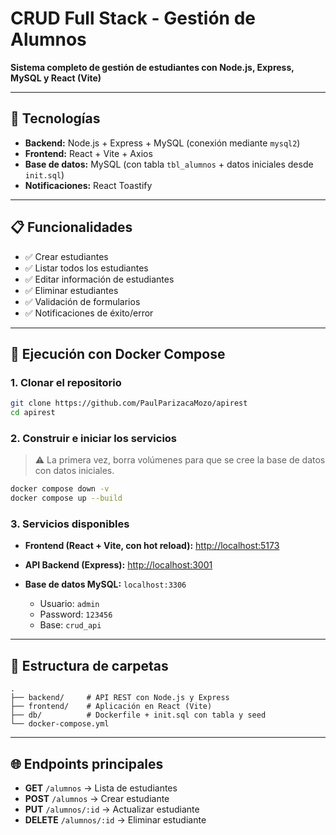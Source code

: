 # CRUD Full Stack - Gestión de Alumnos

**Sistema completo de gestión de estudiantes con Node.js, Express, MySQL y React (Vite)**  

---

## 🚀 Tecnologías

- **Backend:** Node.js + Express + MySQL (conexión mediante `mysql2`)
- **Frontend:** React + Vite + Axios
- **Base de datos:** MySQL (con tabla `tbl_alumnos` + datos iniciales desde `init.sql`)
- **Notificaciones:** React Toastify

---

## 📋 Funcionalidades

- ✅ Crear estudiantes  
- ✅ Listar todos los estudiantes  
- ✅ Editar información de estudiantes  
- ✅ Eliminar estudiantes  
- ✅ Validación de formularios  
- ✅ Notificaciones de éxito/error  

---

## 🐳 Ejecución con Docker Compose

### 1. Clonar el repositorio

```bash
git clone https://github.com/PaulParizacaMozo/apirest
cd apirest
````

### 2. Construir e iniciar los servicios

> ⚠️ La primera vez, borra volúmenes para que se cree la base de datos con datos iniciales.

```bash
docker compose down -v
docker compose up --build
```

### 3. Servicios disponibles

- **Frontend (React + Vite, con hot reload):** [http://localhost:5173](http://localhost:5173)
- **API Backend (Express):** [http://localhost:3001](http://localhost:3001)
- **Base de datos MySQL:** `localhost:3306`

  - Usuario: `admin`
  - Password: `123456`
  - Base: `crud_api`

---

## 📂 Estructura de carpetas

```
.
├── backend/     # API REST con Node.js y Express
├── frontend/    # Aplicación en React (Vite)
├── db/          # Dockerfile + init.sql con tabla y seed
└── docker-compose.yml
```

---

## 🌐 Endpoints principales

- **GET** `/alumnos` → Lista de estudiantes
- **POST** `/alumnos` → Crear estudiante
- **PUT** `/alumnos/:id` → Actualizar estudiante
- **DELETE** `/alumnos/:id` → Eliminar estudiante
